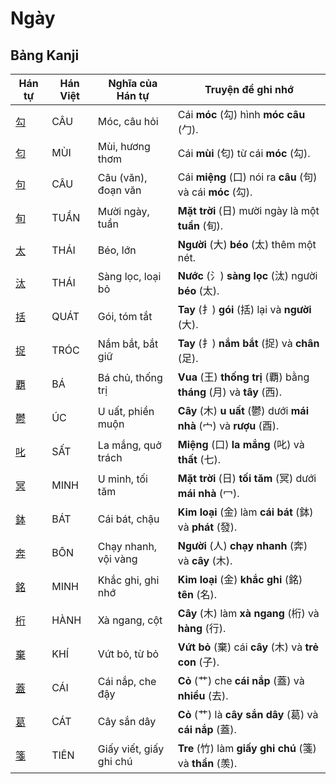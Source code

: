 # Ngày

## Bảng Kanji

| Hán tự | Hán Việt | Nghĩa của Hán tự | Truyện để ghi nhớ |
|---|---|---|---|
| [勾](https://mazii.net/vi-VN/search/kanji/javi/%E5%8B%BE) | CÂU | Móc, câu hỏi | Cái **móc** (勾) hình **móc câu** (勹). |
| [匂](https://mazii.net/vi-VN/search/kanji/javi/%E5%8C%82) | MÙI | Mùi, hương thơm | Cái **mùi** (匂) từ cái **móc** (勾). |
| [句](https://mazii.net/vi-VN/search/kanji/javi/%E5%8F%A5) | CÂU | Câu (văn), đoạn văn | Cái **miệng** (口) nói ra **câu** (句) và cái **móc** (勾). |
| [旬](https://mazii.net/vi-VN/search/kanji/javi/%E6%97%AC) | TUẦN | Mười ngày, tuần | **Mặt trời** (日) mười ngày là một **tuần** (旬). |
| [太](https://mazii.net/vi-VN/search/kanji/javi/%E5%A4%AA) | THÁI | Béo, lớn | **Người** (大) **béo** (太) thêm một nét. |
| [汰](https://mazii.net/vi-VN/search/kanji/javi/%E6%B1%B0) | THÁI | Sàng lọc, loại bỏ | **Nước** (氵) **sàng lọc** (汰) người **béo** (太). |
| [括](https://mazii.net/vi-VN/search/kanji/javi/%E6%8B%AC) | QUÁT | Gói, tóm tắt | **Tay** (扌) **gói** (括) lại và **người** (大). |
| [捉](https://mazii.net/vi-VN/search/kanji/javi/%E6%8D%89) | TRÓC | Nắm bắt, bắt giữ | **Tay** (扌) **nắm bắt** (捉) và **chân** (足). |
| [覇](https://mazii.net/vi-VN/search/kanji/javi/%E8%A6%87) | BÁ | Bá chủ, thống trị | **Vua** (王) **thống trị** (覇) bằng **tháng** (月) và **tây** (西). |
| [鬱](https://mazii.net/vi-VN/search/kanji/javi/%E9%AC%B1) | ÚC | U uất, phiền muộn | **Cây** (木) **u uất** (鬱) dưới **mái nhà** (宀) và **rượu** (酉). |
| [叱](https://mazii.net/vi-VN/search/kanji/javi/%E5%8F%B1) | SẤT | La mắng, quở trách | **Miệng** (口) **la mắng** (叱) và **thất** (七). |
| [冥](https://mazii.net/vi-VN/search/kanji/javi/%E5%86%A5) | MINH | U minh, tối tăm | **Mặt trời** (日) **tối tăm** (冥) dưới **mái nhà** (冖). |
| [鉢](https://mazii.net/vi-VN/search/kanji/javi/%E9%89%A2) | BÁT | Cái bát, chậu | **Kim loại** (金) làm **cái bát** (鉢) và **phát** (發). |
| [奔](https://mazii.net/vi-VN/search/kanji/javi/%E5%A5%94) | BÔN | Chạy nhanh, vội vàng | **Người** (人) **chạy nhanh** (奔) và **cây** (木). |
| [銘](https://mazii.net/vi-VN/search/kanji/javi/%E9%8A%98) | MINH | Khắc ghi, ghi nhớ | **Kim loại** (金) **khắc ghi** (銘) **tên** (名). |
| [桁](https://mazii.net/vi-VN/search/kanji/javi/%E6%A1%81) | HÀNH | Xà ngang, cột | **Cây** (木) làm **xà ngang** (桁) và **hàng** (行). |
| [棄](https://mazii.net/vi-VN/search/kanji/javi/%E6%A3%84) | KHÍ | Vứt bỏ, từ bỏ | **Vứt bỏ** (棄) cái **cây** (木) và **trẻ con** (子). |
| [蓋](https://mazii.net/vi-VN/search/kanji/javi/%E8%93%8B) | CÁI | Cái nắp, che đậy | **Cỏ** (艹) che **cái nắp** (蓋) và **nhiều** (去). |
| [葛](https://mazii.net/vi-VN/search/kanji/javi/%E8%91%9B) | CÁT | Cây sắn dây | **Cỏ** (艹) là **cây sắn dây** (葛) và **cái nắp** (蓋). |
| [箋](https://mazii.net/vi-VN/search/kanji/javi/%E7%AE%8B) | TIÊN | Giấy viết, giấy ghi chú | **Tre** (竹) làm **giấy ghi chú** (箋) và **thần** (羡). |

